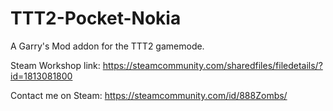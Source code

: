 # TTT2-Pocket-Nokia
A Garry's Mod addon for the TTT2 gamemode.

Steam Workshop link: https://steamcommunity.com/sharedfiles/filedetails/?id=1813081800

Contact me on Steam: https://steamcommunity.com/id/888Zombs/
